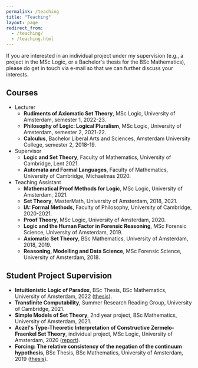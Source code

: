 ```yaml
---
permalink: /teaching
title: "Teaching"
layout: page
redirect_from: 
  - /teaching/
  - /teaching.html
---
```


If you are interested in an individual project under my supervision (e.g., a project in the MSc Logic, or a Bachelor's thesis for the BSc Mathematics), please do get in touch via e-mail so that we can further discuss your interests.

## Courses
- Lecturer
  - **Rudiments of Axiomatic Set Theory**, MSc Logic, University of Amsterdam, semester 1, 2022-23.
  - **Philosophy of Logic: Logical Pluralism**, MSc Logic, University of Amsterdam, semester 2, 2021-22.
  - **Calculus**, Bachelor Liberal Arts and Sciences, Amsterdam University College, semester 2, 2018-19.
- Supervisor
  - **Logic and Set Theory**, Faculty of Mathematics, University of Cambridge, Lent 2021.
  - **Automata and Formal Languages**, Faculty of Mathematics, University of Cambridge, Michaelmas 2020.
- Teaching Assistant 
  - **Mathematical Proof Methods for Logic**, MSc Logic, University of Amsterdam, 2021.
  - **Set Theory**, MasterMath, University of Amsterdam, 2018, 2021.
  - **IA: Formal Methods**, Faculty of Philosophy, University of Cambridge, 2020-2021.
  - **Proof Theory**, MSc Logic, University of Amsterdam, 2020.
  - **Logic and the Human Factor in Forensic Reasoning**, MSc Forensic Science, University of Amsterdam, 2019.
  - **Axiomatic Set Theory**, BSc Mathematics, University of Amsterdam, 2018, 2019.
  - **Reasoning, Modelling and Data Science**, MSc Forensic Science, University of Amsterdam, 2018.

## Student Project Supervision
- **Intuitionistic Logic of Paradox**, BSc Thesis, BSc Mathematics, University of Amsterdam, 2022 ([thesis](https://scripties.uba.uva.nl/search?id=729148)). 
- **Transfinite Computability**, Summer Research Reading Group, University of Cambridge, 2021.
- **Simple Models of Set Theory**, 2nd year project, BSc Mathematics, University of Amsterdam, 2021.
- **Aczel's Type-Theoretic Interpretation of Constructive Zermelo-Fraenkel Set Theory**, individual project, MSc Logic, University of Amsterdam, 2020 ([report](https://eprints.illc.uva.nl/id/eprint/1769/)).
- **Forcing: The relative consistency of the negation of the continuum hypothesis**, BSc Thesis, BSc Mathematics, University of Amsterdam, 2019 ([thesis](https://scripties.uba.uva.nl/search?id=715231)).
